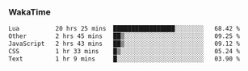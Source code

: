 ### WakaTime

<!--START_SECTION:waka-->

```txt
Lua          20 hrs 25 mins  █████████████████░░░░░░░░   68.42 %
Other        2 hrs 45 mins   ██▒░░░░░░░░░░░░░░░░░░░░░░   09.25 %
JavaScript   2 hrs 43 mins   ██▒░░░░░░░░░░░░░░░░░░░░░░   09.12 %
CSS          1 hr 33 mins    █▒░░░░░░░░░░░░░░░░░░░░░░░   05.24 %
Text         1 hr 9 mins     █░░░░░░░░░░░░░░░░░░░░░░░░   03.90 %
```

<!--END_SECTION:waka-->
